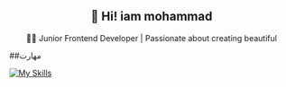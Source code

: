   <h2 align="center" font-size="60px">
   👋 Hi! iam mohammad
    
</h2>

<div align="center">
  👨‍💻 Junior Frontend Developer | Passionate about creating beautiful
</div>

##مهارت

[![My Skills](https://skillicons.dev/icons?i=js,html,css,figma,git,github,react,supabase,vite,nextjs,sass,bootstrap,vscode,npm)](https://skillicons.dev)
